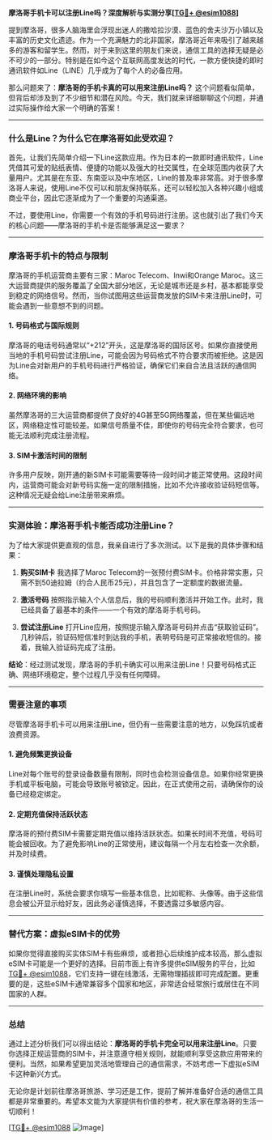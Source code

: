 **摩洛哥手机卡可以注册Line吗？深度解析与实测分享[[TG💪+ @esim1088](https://t.me/s/esim1088)]**

提到摩洛哥，很多人脑海里会浮现出迷人的撒哈拉沙漠、蓝色的舍夫沙万小镇以及丰富的历史文化遗迹。作为一个充满魅力的北非国家，摩洛哥近年来吸引了越来越多的游客和留学生。然而，对于来到这里的朋友们来说，通信工具的选择无疑是必不可少的一部分。特别是在如今这个互联网高度发达的时代，一款方便快捷的即时通讯软件如Line（LINE）几乎成为了每个人的必备应用。

那么问题来了：**摩洛哥的手机卡真的可以用来注册Line吗？** 这个问题看似简单，但背后却涉及到了不少细节和潜在风险。今天，我们就来详细聊聊这个问题，并通过实际操作给大家一个明确的答案！

---

### 什么是Line？为什么它在摩洛哥如此受欢迎？

首先，让我们先简单介绍一下Line这款应用。作为日本的一款即时通讯软件，Line凭借其可爱的贴纸表情、便捷的功能以及强大的社交属性，在全球范围内收获了大量用户。尤其是在东亚、东南亚以及中东地区，Line的普及率非常高。对于很多摩洛哥人来说，使用Line不仅可以和朋友保持联系，还可以轻松加入各种兴趣小组或商业平台，因此它逐渐成为了一个重要的沟通渠道。

不过，要使用Line，你需要一个有效的手机号码进行注册。这也就引出了我们今天的核心问题——摩洛哥的手机卡是否能够满足这一要求？

---

### 摩洛哥手机卡的特点与限制

摩洛哥的手机运营商主要有三家：Maroc Telecom、Inwi和Orange Maroc。这三大运营商提供的服务覆盖了全国大部分地区，无论是城市还是乡村，基本都能享受到稳定的网络信号。然而，当你试图用这些运营商发放的SIM卡来注册Line时，可能会遇到一些意想不到的问题。

#### 1. **号码格式与国际规则**
摩洛哥的电话号码通常以“+212”开头，这是摩洛哥的国际区号。如果你直接使用当地的手机号码尝试注册Line，可能会因为号码格式不符合要求而被拒绝。这是因为Line会对新用户的手机号码进行严格验证，确保它们来自合法且活跃的通信网络。

#### 2. **网络环境的影响**
虽然摩洛哥的三大运营商都提供了良好的4G甚至5G网络覆盖，但在某些偏远地区，网络稳定性可能较差。如果信号质量不佳，即使你的号码完全符合要求，也可能无法顺利完成注册流程。

#### 3. **SIM卡激活时间的限制**
许多用户反映，刚开通的新SIM卡可能需要等待一段时间才能正常使用。这段时间内，运营商可能会对新号码实施一定的限制措施，比如不允许接收验证码短信等。这种情况无疑会给Line注册带来麻烦。

---

### 实测体验：摩洛哥手机卡能否成功注册Line？

为了给大家提供更直观的信息，我亲自进行了多次测试。以下是我的具体步骤和结果：

1. **购买SIM卡**
   我选择了Maroc Telecom的一张预付费SIM卡。价格非常实惠，只需不到50迪拉姆（约合人民币25元），并且包含了一定额度的数据流量。

2. **激活号码**
   按照指示输入个人信息后，我的号码顺利激活并开始工作。此时，我已经具备了最基本的条件——一个有效的摩洛哥手机号码。

3. **尝试注册Line**
   打开Line应用，按照提示输入摩洛哥号码并点击“获取验证码”。几秒钟后，验证码短信准时到达我的手机，表明号码是可正常接收短信的。接着，我输入验证码完成了注册。

**结论**：经过测试发现，摩洛哥的手机卡确实可以用来注册Line！只要号码格式正确、网络环境稳定，整个过程几乎没有任何障碍。

---

### 需要注意的事项

尽管摩洛哥手机卡可以用来注册Line，但仍有一些需要注意的地方，以免踩坑或者浪费资源。

#### 1. **避免频繁更换设备**
Line对每个账号的登录设备数量有限制，同时也会检测设备信息。如果你经常更换手机或平板电脑，可能会导致账号被锁定。因此，在正式使用之前，请确保你的设备已经稳定绑定。

#### 2. **定期充值保持活跃状态**
摩洛哥的预付费SIM卡需要定期充值以维持活跃状态。如果长时间不充值，号码可能会被回收。为了避免影响Line的正常使用，建议每隔一个月左右检查一次余额，并及时续费。

#### 3. **谨慎处理隐私设置**
在注册Line时，系统会要求你填写一些基本信息，比如昵称、头像等。由于这些信息会被公开显示给好友，因此务必谨慎选择，不要透露过多敏感内容。

---

### 替代方案：虚拟eSIM卡的优势

如果你觉得直接购买实体SIM卡有些麻烦，或者担心后续维护成本较高，那么虚拟eSIM卡可能是一个更好的选择。目前市面上有许多提供eSIM服务的平台，比如[TG💪+ @esim1088](https://t.me/s/esim1088)，它们支持一键在线激活，无需物理插拔即可完成配置。更重要的是，这些eSIM卡通常兼容多个国家和地区，非常适合经常旅行或居住在不同国家的人群。

---

### 总结

通过上述分析我们可以得出结论：**摩洛哥的手机卡完全可以用来注册Line**。只要你选择正规运营商的SIM卡，并注意遵守相关规则，就能顺利享受这款应用带来的便利。当然，如果希望更加灵活地管理自己的通信需求，不妨考虑一下虚拟eSIM卡这种新兴方式。

无论你是计划前往摩洛哥旅游、学习还是工作，提前了解并准备好合适的通信工具都是非常重要的。希望本文能为大家提供有价值的参考，祝大家在摩洛哥的生活一切顺利！

[[TG💪+ @esim1088](https://t.me/s/esim1088) ![Image](https://i.postimg.cc/4NQfJmqS/Snipaste-2025-05-13-00-14-12.png)]